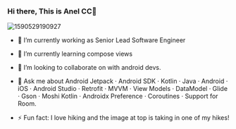 ### Hi there, This is Anel CC👋

![1590529190927](https://user-images.githubusercontent.com/20619434/232582066-0c7955e3-675f-4f80-9514-baa4e11d63c3.jpeg)

- 🔭 I’m currently working as Senior Lead Software Engineer
- 🌱 I’m currently learning compose views
- 👯 I’m looking to collaborate on with android devs.
- 💬 Ask me about Android Jetpack · Android SDK · Kotlin · Java · Android · iOS · Android Studio · Retrofit · MVVM · View Models · DataModel · Glide · Gson · Moshi Kotlin · Androidx Preference · Coroutines · Support for Room.

- ⚡ Fun fact: I love hiking and the image at top is taking in one of my hikes! 

<!--
**AnelCC/AnelCC** is a ✨ _special_ ✨ repository because its `README.md` (this file) appears on your GitHub profile.




Here are some ideas to get you started:

- 🔭 I’m currently working on ...
- 🌱 I’m currently learning compose views
- 👯 I’m looking to collaborate on with android devs
- 🤔 I’m looking for help with ...
- 💬 Ask me about ...
- 📫 How to reach me: ...
- 😄 Pronouns: ...
- ⚡ Fun fact: ...
-->
